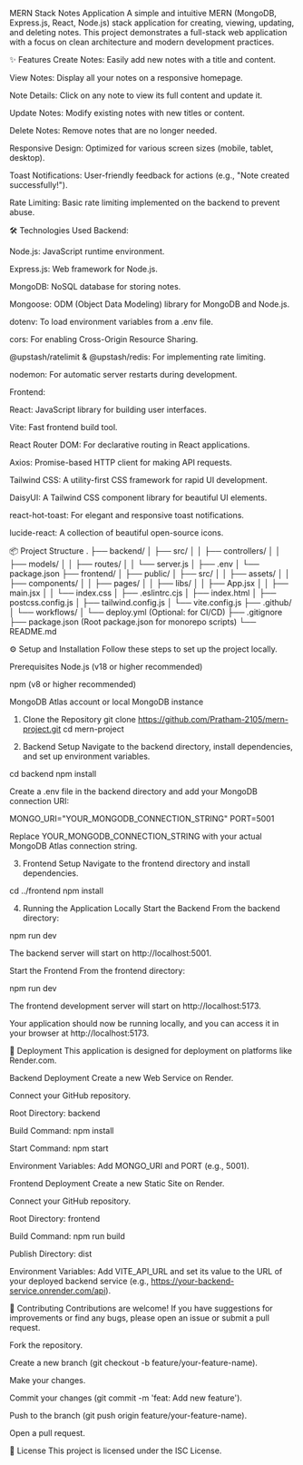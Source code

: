 MERN Stack Notes Application
A simple and intuitive MERN (MongoDB, Express.js, React, Node.js) stack application for creating, viewing, updating, and deleting notes. This project demonstrates a full-stack web application with a focus on clean architecture and modern development practices.

✨ Features
Create Notes: Easily add new notes with a title and content.

View Notes: Display all your notes on a responsive homepage.

Note Details: Click on any note to view its full content and update it.

Update Notes: Modify existing notes with new titles or content.

Delete Notes: Remove notes that are no longer needed.

Responsive Design: Optimized for various screen sizes (mobile, tablet, desktop).

Toast Notifications: User-friendly feedback for actions (e.g., "Note created successfully!").

Rate Limiting: Basic rate limiting implemented on the backend to prevent abuse.

🛠️ Technologies Used
Backend:

Node.js: JavaScript runtime environment.

Express.js: Web framework for Node.js.

MongoDB: NoSQL database for storing notes.

Mongoose: ODM (Object Data Modeling) library for MongoDB and Node.js.

dotenv: To load environment variables from a .env file.

cors: For enabling Cross-Origin Resource Sharing.

@upstash/ratelimit & @upstash/redis: For implementing rate limiting.

nodemon: For automatic server restarts during development.

Frontend:

React: JavaScript library for building user interfaces.

Vite: Fast frontend build tool.

React Router DOM: For declarative routing in React applications.

Axios: Promise-based HTTP client for making API requests.

Tailwind CSS: A utility-first CSS framework for rapid UI development.

DaisyUI: A Tailwind CSS component library for beautiful UI elements.

react-hot-toast: For elegant and responsive toast notifications.

lucide-react: A collection of beautiful open-source icons.

📦 Project Structure
.
├── backend/
│   ├── src/
│   │   ├── controllers/
│   │   ├── models/
│   │   ├── routes/
│   │   └── server.js
│   ├── .env
│   └── package.json
├── frontend/
│   ├── public/
│   ├── src/
│   │   ├── assets/
│   │   ├── components/
│   │   ├── pages/
│   │   ├── libs/
│   │   ├── App.jsx
│   │   ├── main.jsx
│   │   └── index.css
│   ├── .eslintrc.cjs
│   ├── index.html
│   ├── postcss.config.js
│   ├── tailwind.config.js
│   └── vite.config.js
├── .github/
│   └── workflows/
│       └── deploy.yml (Optional: for CI/CD)
├── .gitignore
├── package.json (Root package.json for monorepo scripts)
└── README.md

⚙️ Setup and Installation
Follow these steps to set up the project locally.

Prerequisites
Node.js (v18 or higher recommended)

npm (v8 or higher recommended)

MongoDB Atlas account or local MongoDB instance

1. Clone the Repository
git clone https://github.com/Pratham-2105/mern-project.git
cd mern-project

2. Backend Setup
Navigate to the backend directory, install dependencies, and set up environment variables.

cd backend
npm install

Create a .env file in the backend directory and add your MongoDB connection URI:

MONGO_URI="YOUR_MONGODB_CONNECTION_STRING"
PORT=5001

Replace YOUR_MONGODB_CONNECTION_STRING with your actual MongoDB Atlas connection string.

3. Frontend Setup
Navigate to the frontend directory and install dependencies.

cd ../frontend
npm install

4. Running the Application Locally
Start the Backend
From the backend directory:

npm run dev

The backend server will start on http://localhost:5001.

Start the Frontend
From the frontend directory:

npm run dev

The frontend development server will start on http://localhost:5173.

Your application should now be running locally, and you can access it in your browser at http://localhost:5173.

🚀 Deployment
This application is designed for deployment on platforms like Render.com.

Backend Deployment
Create a new Web Service on Render.

Connect your GitHub repository.

Root Directory: backend

Build Command: npm install

Start Command: npm start

Environment Variables: Add MONGO_URI and PORT (e.g., 5001).

Frontend Deployment
Create a new Static Site on Render.

Connect your GitHub repository.

Root Directory: frontend

Build Command: npm run build

Publish Directory: dist

Environment Variables: Add VITE_API_URL and set its value to the URL of your deployed backend service (e.g., https://your-backend-service.onrender.com/api).

🤝 Contributing
Contributions are welcome! If you have suggestions for improvements or find any bugs, please open an issue or submit a pull request.

Fork the repository.

Create a new branch (git checkout -b feature/your-feature-name).

Make your changes.

Commit your changes (git commit -m 'feat: Add new feature').

Push to the branch (git push origin feature/your-feature-name).

Open a pull request.

📄 License
This project is licensed under the ISC License.
